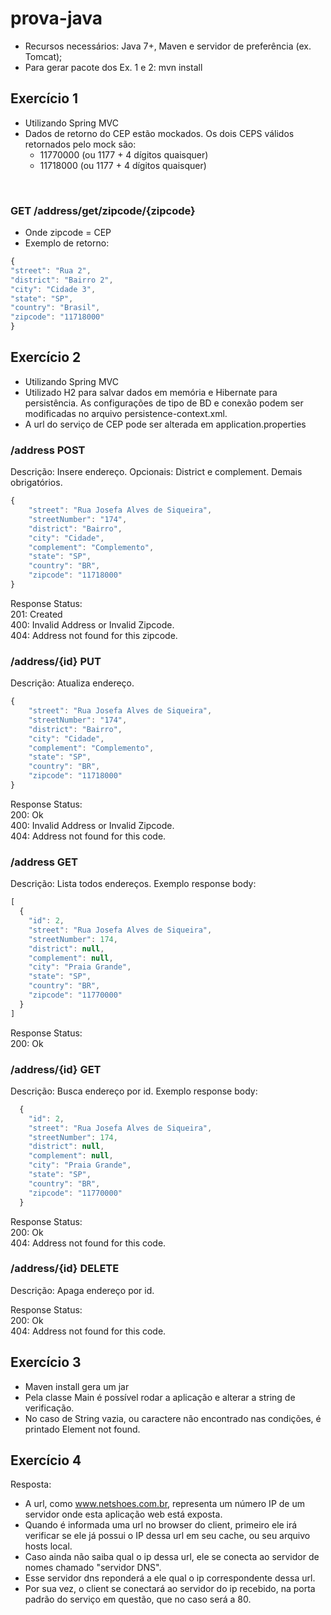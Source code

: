 ﻿# prova-java

- Recursos necessários: Java 7+, Maven e servidor de preferência (ex. Tomcat);
- Para gerar pacote dos Ex. 1 e 2: mvn install

## Exercício 1

- Utilizando Spring MVC
- Dados de retorno do CEP estão mockados. Os dois CEPS válidos retornados pelo mock são:
  - 11770000 (ou 1177 + 4 dígitos quaisquer)
  - 11718000 (ou 1177 + 4 dígitos quaisquer)
<br/>

### GET /address/get/zipcode/{zipcode}

- Onde zipcode = CEP<br/>
- Exemplo de retorno: 

```javascript
{
"street": "Rua 2",
"district": "Bairro 2",
"city": "Cidade 3",
"state": "SP",
"country": "Brasil",
"zipcode": "11718000"
}
```

## Exercício 2

- Utilizando Spring MVC
- Utilizado H2 para salvar dados em memória e Hibernate para persistência. As configurações de tipo de BD e conexão podem ser modificadas no arquivo persistence-context.xml.
- A url do serviço de CEP pode ser alterada em application.properties

### /address POST

Descrição: Insere endereço.
Opcionais: District e complement. Demais obrigatórios.

```javascript
{
    "street": "Rua Josefa Alves de Siqueira",
    "streetNumber": "174",
    "district": "Bairro",
    "city": "Cidade",
    "complement": "Complemento", 
    "state": "SP",
    "country": "BR",
    "zipcode": "11718000"
}
```

Response Status:<br/>
201: Created<br/>
400: Invalid Address or Invalid Zipcode.<br/>
404: Address not found for this zipcode.<br/>

### /address/{id} PUT

Descrição: Atualiza endereço.

```javascript
{
    "street": "Rua Josefa Alves de Siqueira",
    "streetNumber": "174",
    "district": "Bairro",
    "city": "Cidade",
    "complement": "Complemento", 
    "state": "SP",
    "country": "BR",
    "zipcode": "11718000"
}
```

Response Status:<br/>
200: Ok<br/>
400: Invalid Address or Invalid Zipcode.<br/>
404: Address not found for this code.<br/>

### /address GET

Descrição: Lista todos endereços. Exemplo response body:

```javascript
[
  {
    "id": 2,
    "street": "Rua Josefa Alves de Siqueira",
    "streetNumber": 174,
    "district": null,
    "complement": null,
    "city": "Praia Grande",
    "state": "SP",
    "country": "BR",
    "zipcode": "11770000"
  }
]
```
Response Status:<br/>
200: Ok<br/>

### /address/{id} GET

Descrição: Busca endereço por id. Exemplo response body:

```javascript
  {
    "id": 2,
    "street": "Rua Josefa Alves de Siqueira",
    "streetNumber": 174,
    "district": null,
    "complement": null,
    "city": "Praia Grande",
    "state": "SP",
    "country": "BR",
    "zipcode": "11770000"
  }
  ```

Response Status:<br/>
200: Ok<br/>
404: Address not found for this code.<br/>

### /address/{id} DELETE

Descrição: Apaga endereço por id.

Response Status:<br/>
200: Ok<br/>
404: Address not found for this code.<br/>

## Exercício 3

- Maven install gera um jar
- Pela classe Main é possível rodar a aplicação e alterar a string de verificação.
- No caso de String vazia, ou caractere não encontrado nas condições, é printado Element not found.

## Exercício 4

Resposta:
- A url, como www.netshoes.com.br, representa um número IP de um servidor onde esta aplicação web está exposta.
- Quando é informada uma url no browser do client, primeiro ele irá verificar se ele já possui o IP dessa url em seu cache, ou seu arquivo hosts local.
- Caso ainda não saiba qual o ip dessa url, ele se conecta ao servidor de nomes chamado "servidor DNS".
- Esse servidor dns reponderá a ele qual o ip correspondente dessa url.
- Por sua vez, o client se conectará ao servidor do ip recebido, na porta padrão do serviço em questão, que no caso será a 80.
